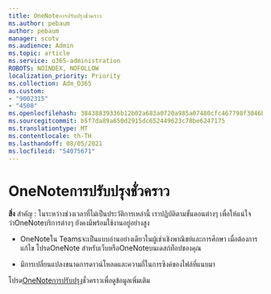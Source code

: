 ```yaml
---
title: OneNoteการปรับปรุงชั่วคราว
ms.author: pebaum
author: pebaum
manager: scotv
ms.audience: Admin
ms.topic: article
ms.service: o365-administration
ROBOTS: NOINDEX, NOFOLLOW
localization_priority: Priority
ms.collection: Adm_O365
ms.custom:
- "9002315"
- "4508"
ms.openlocfilehash: 38438839336b12b02a683a0720a985a07480cfc467798f3046b809b0144460b1
ms.sourcegitcommit: b5f7da89a650d2915dc652449623c78be6247175
ms.translationtype: MT
ms.contentlocale: th-TH
ms.lasthandoff: 08/05/2021
ms.locfileid: "54075671"
---
```

# <a name="onenote-temporary-adjustments"></a>OneNoteการปรับปรุงชั่วคราว

**สิ่ง** สําคัญ : ในระหว่างช่วงเวลาที่ไม่เป็นประวัติการเหล่านี้ เราปฏิบัติตามขั้นตอนต่างๆ เพื่อให้แน่ใจว่าOneNoteบริการต่างๆ ยังคงมีพร้อมใช้งานอยู่อย่างสูง

- OneNoteใน Teamsจะเป็นแบบอ่านอย่างเดียวในผู้เช่าเชิงพาณิชย์และการศึกษา เมื่อต้องการแก้ไข โปรดOneNote สําหรับเว็บหรือOneNoteบนเดสก์ท็อปของคุณ

- มีการเปลี่ยนแปลงขนาดการดาวน์โหลดและความถี่ในการซิงค์ของไฟล์ที่แนบมา

โปรด[OneNoteการปรับปรุง](https://techcommunity.microsoft.com/t5/onenote-service-updates/awareness-of-temporary-adjustments-in-microsoft-onenote/m-p/1248100)ชั่วคราวเพื่อดูข้อมูลเพิ่มเติม
